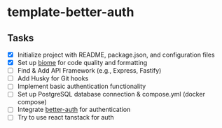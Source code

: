 # template-better-auth

## Tasks

- [x] Initialize project with README, package.json, and configuration files
- [x] Set up [biome](https://biomejs.dev/linter/) for code quality and formatting
- [ ] Find & Add API Framework (e.g., Express, Fastify)
- [ ] Add Husky for Git hooks
- [ ] Implement basic authentication functionality
- [ ] Set up PostgreSQL database connection & compose.yml (docker compose)
- [ ] Integrate [better-auth](https://github.com/your-org/better-auth) for authentication
- [ ] Try to use react tanstack for auth
